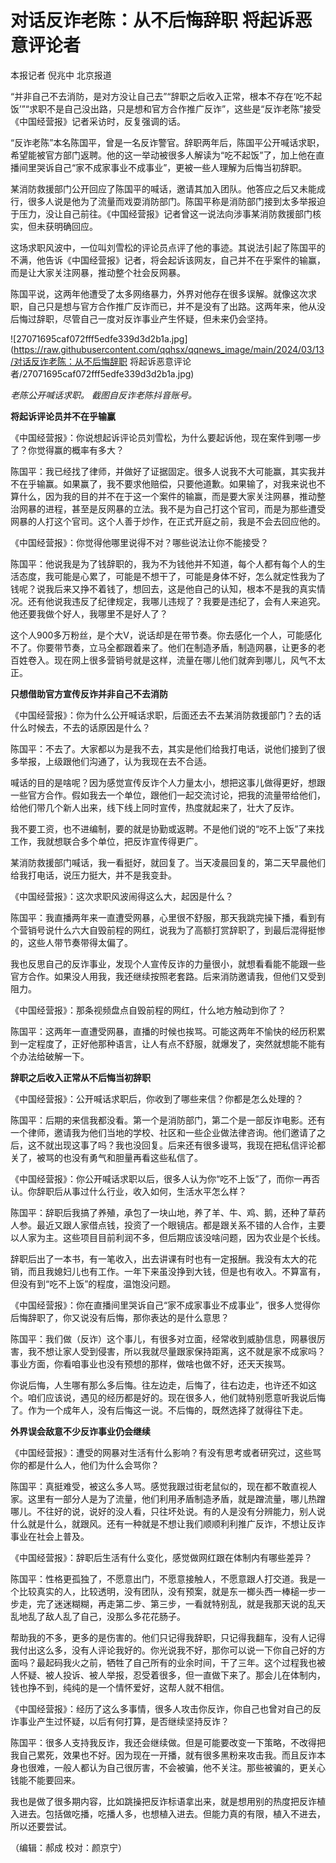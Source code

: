 # 对话反诈老陈：从不后悔辞职 将起诉恶意评论者

本报记者 倪兆中 北京报道

“并非自己不去消防，是对方没让自己去”“辞职之后收入正常，根本不存在‘吃不起饭’”“求职不是自己没出路，只是想和官方合作推广反诈”，这些是“反诈老陈”接受《中国经营报》记者采访时，反复强调的话。

“反诈老陈”本名陈国平，曾是一名反诈警官。辞职两年后，陈国平公开喊话求职，希望能被官方部门返聘。他的这一举动被很多人解读为“吃不起饭”了，加上他在直播间里哭诉自己“家不成家事业不成事业”，更被一些人理解为后悔当初辞职。

某消防救援部门公开回应了陈国平的喊话，邀请其加入团队。他答应之后又未能成行，很多人说是他为了流量而戏耍消防部门。陈国平称是消防部门接到太多举报迫于压力，没让自己前往。《中国经营报》记者曾这一说法向涉事某消防救援部门核实，但未获明确回应。

这场求职风波中，一位叫刘雪松的评论员点评了他的事迹。其说法引起了陈国平的不满，他告诉《中国经营报》记者，将会起诉该网友，自己并不在乎案件的输赢，而是让大家关注网暴，推动整个社会反网暴。

陈国平说，这两年他遭受了太多网络暴力，外界对他存在很多误解。就像这次求职，自己只是想与官方合作推广反诈而已，并不是没有了出路。这两年来，他从没后悔过辞职，尽管自己一度对反诈事业产生怀疑，但未来仍会坚持。

![27071695caf072fff5edfe339d3d2b1a.jpg](https://raw.githubusercontent.com/qqhsx/qqnews_image/main/2024/03/13/对话反诈老陈：从不后悔辞职 将起诉恶意评论者/27071695caf072fff5edfe339d3d2b1a.jpg)

_老陈公开喊话求职。 截图自反诈老陈抖音账号。_

**将起诉评论员并不在乎输赢**

《中国经营报》：你说想起诉评论员刘雪松，为什么要起诉他，现在案件到哪一步了？你觉得赢的概率有多大？

陈国平：我已经找了律师，并做好了证据固定。很多人说我不大可能赢，其实我并不在乎输赢。如果赢了，我不要求他赔偿，只要他道歉。如果输了，对我来说也不算什么，因为我的目的并不在于这一个案件的输赢，而是要大家关注网暴，推动整治网暴的进程，甚至是反网暴的立法。我不是为自己打这个官司，而是为那些遭受网暴的人打这个官司。这个人善于炒作，在正式开庭之前，我是不会去回应他的。

《中国经营报》：你觉得他哪里说得不对？哪些说法让你不能接受？

陈国平：他说我是为了钱辞职的，我为不为钱他并不知道，每个人都有每个人的生活态度，我可能是心累了，可能是不想干了，可能是身体不好，怎么就定性我为了钱呢？说我后来又挣不着钱了，想回去，这是他自己的认知，根本不是我的真实情况。还有他说我违反了纪律规定，我哪儿违规了？我要是违纪了，会有人来追究。他还要我做个好人，我哪里不是好人了？

这个人900多万粉丝，是个大V，说话却是在带节奏。你去感化一个人，可能感化不了。你要带节奏，立马全都跟着来了。他们在制造矛盾，制造网暴，让更多的老百姓卷入。现在网上很多营销号就是这样，流量在哪儿他们就奔到哪儿，风气不太正。

**只想借助官方宣传反诈并非自己不去消防**

《中国经营报》：你为什么公开喊话求职，后面还去不去某消防救援部门？去的话什么时候去，不去的话原因是什么？

陈国平：不去了。大家都以为是我不去，其实是他们给我打电话，说他们接到了很多举报，上级跟他们沟通了，认为我现在去不合适。

喊话的目的是啥呢？因为感觉宣传反诈个人力量太小，想把这事儿做得更好，想跟一些官方合作。假如我去一个单位，跟他们一起交流讨论，把我的流量带给他们，给他们带几个新人出来，线下线上同时宣传，热度就起来了，壮大了反诈。

我不要工资，也不进编制，要的就是协勤或返聘。不是他们说的“吃不上饭”了来找工作，我就想联合多个单位，把反诈宣传得更广。

某消防救援部门喊话，我一看挺好，就回复了。当天凌晨回复的，第二天早晨他们给我打电话，说压力挺大，并不是我变卦。

《中国经营报》：这次求职风波闹得这么大，起因是什么？

陈国平：我直播两年来一直遭受网暴，心里很不舒服，那天我跳完操下播，看到有个营销号说什么六大自毁前程的网红，说我为了高额打赏辞职了，到最后混得挺惨的，这些人带节奏带得太偏了。

我也反思自己的反诈事业，发现个人宣传反诈的力量很小，就想看看能不能跟一些官方合作。如果没人用我，我还继续按照老套路。后来消防邀请我，但他们又受到阻力。

《中国经营报》：那条视频盘点自毁前程的网红，什么地方触动到你了？

陈国平：这两年一直遭受网暴，直播的时候也挨骂。可能这两年不愉快的经历积累到一定程度了，正好他那种语言，让人有点不舒服，就爆发了，突然就想能不能有个办法给破解一下。

**辞职之后收入正常从不后悔当初辞职**

《中国经营报》：公开喊话求职后，你收到了哪些来信？你都是怎么处理的？

陈国平：后期的来信我都没看。第一个是消防部门，第二个是一部反诈电影。还有一个律师，邀请我为他们当地的学校、社区和一些企业做法律咨询。他们邀请了之后，这不就出现这事了吗？我也没回复。后来还有很多谩骂，我现在把私信评论都关了，被骂的也没有勇气和胆量再看这些私信了。

《中国经营报》：你公开喊话求职以后，很多人认为你“吃不上饭”了，而你一再否认。你辞职后从事过什么行业，收入如何，生活水平怎么样？

陈国平：辞职后我搞了养殖，承包了一块山地，养了羊、牛、鸡、鹅，还种了草药人参。最近又跟人家借点钱，投资了一个眼镜店。都是跟关系不错的人合作，主要以人家为主。这些项目目前利润不多，但后期应该没啥问题，因为农业是个长线。

辞职后出了一本书，有一笔收入，出去讲课有时也有一定报酬。我没有太大的花销，而且我媳妇儿也有工作。一年下来虽没挣到大钱，但是也有收入。不算富有，但没有到“吃不上饭”的程度，温饱没问题。

《中国经营报》：你在直播间里哭诉自己“家不成家事业不成事业”，很多人觉得你后悔辞职了，你又说没有后悔，那你表达的是什么意思？

陈国平：我们做（反诈）这个事儿，有很多对立面，经常收到威胁信息，网暴很厉害，我不想让家人受到侵害，所以我就尽量跟家保持距离，这不就是家不成家吗？事业方面，你看咱事业也没有预想的那样，做啥也做不好，还天天挨骂。

你说后悔，人生哪有那么多后悔。往左边走，后悔了，往右边走，也许还不如这个。咱们应该说，遇见的经历都是好的。现在很多人，他们就特别愿意听我说后悔了。作为一个成年人，没有后悔这一说。不后悔的，既然选择了就得往下走。

**外界误会敌意不少反诈事业仍会继续**

《中国经营报》：遭受的网暴对生活有什么影响？有没有思考或者研究过，这些骂你的都是什么人，他们为什么会骂你？

陈国平：真挺难受，被这么多人骂。感觉我跟过街老鼠似的，现在都不敢直视人家。这里有一部分人是为了流量，他们利用矛盾制造矛盾，就是蹭流量，哪儿热蹭哪儿。不往好的说，说好的没人看，只往坏处说。有的人是没有分辨能力，别人说什么就是什么，就跟风。还有一种就是不想让我们顺顺利利推广反诈，不想让反诈事业在社会上普及。

《中国经营报》：辞职后生活有什么变化，感觉做网红跟在体制内有哪些差异？

陈国平：性格更孤独了，不愿意出门，不愿意接触人，不愿意跟人打交道。我是一个比较真实的人，比较透明，没有团队，没有预案，就是东一榔头西一棒槌一步一步走，完了迷迷糊糊，再走第二步、第三步，一看就特别乱，就是我那天说的乱天乱地乱了敌人乱了自己，没那么多花花肠子。

帮助我的不多，更多的是伤害的。他们只记得我辞职，只记得我翻车，没有人记得我付出这么多，没有人评论我好的。你光说我不好，那你可以说一下你自己好的方面吗？最起码我火之前，牺牲了自己所有的业余时间，干了三年。这个过程我也被人怀疑、被人投诉、被人举报，忍受着很多，但一直做下来了。那会儿在体制内，钱也挣不到，纯纯的是一个情怀爱好，这帮人就不相信。

《中国经营报》：经历了这么多事情，很多人攻击你反诈，你自己也曾对自己的反诈事业产生过怀疑，以后有何打算，是否继续坚持反诈？

陈国平：很多人支持我反诈，我还会继续做。但是可能要改变一下策略，不改得把我自己累死，效果也不好。因为现在一开播，就有很多黑粉来攻击我。而且反诈本身也很难，一般人都认为自己很厉害，不会被骗，他不关注。那些被骗的，更关心钱能不能要回来。

我也是做了很多期内容，比如跳操把反诈标语拿出来，就是想用别的热度把反诈植入进去。包括做吃播，吃播人多，也想植入进去。但能力真的有限，植入不进去，所以还要尝试。

（编辑：郝成 校对：颜京宁）

